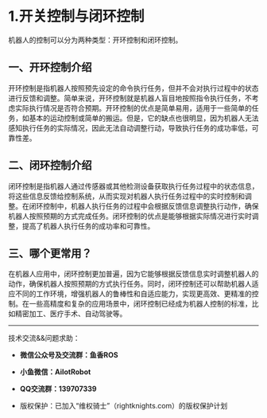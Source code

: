 # 1.开关控制与闭环控制

机器人的控制可以分为两种类型：开环控制和闭环控制。

## 一、开环控制介绍
开环控制是指机器人按照预先设定的命令执行任务，但并不会对执行过程中的状态进行反馈和调整。简单来说，开环控制就是机器人盲目地按照指令执行任务，不考虑实际执行情况是否符合预期。开环控制的优点是简单易用，适用于一些简单的任务，如基本的运动控制或简单的搬运。但是，它的缺点也很明显，因为机器人无法感知执行任务的实际情况，因此无法自动调整行动，导致执行任务的成功率低，可靠性差。

## 二、闭环控制介绍

闭环控制是指机器人通过传感器或其他检测设备获取执行任务过程中的状态信息，将这些信息反馈给控制系统，从而实现对机器人执行任务过程中的实时控制和调整。在闭环控制中，机器人执行任务的过程中会根据反馈信息调整执行动作，确保机器人按照预期的方式完成任务。闭环控制的优点是能够根据实际情况进行实时调整，提高了机器人执行任务的成功率和可靠性。

## 三、哪个更常用？

在机器人应用中，闭环控制更加普遍，因为它能够根据反馈信息实时调整机器人的动作，确保机器人按照预期的方式执行任务。同时，闭环控制还可以帮助机器人适应不同的工作环境，增强机器人的鲁棒性和自适应能力，实现更高效、更精准的控制。在一些高精度和复杂的应用场景中，闭环控制已经成为机器人控制的标准，比如精密加工、医疗手术、自动驾驶等。



--------------

技术交流&&问题求助：

- **微信公众号及交流群：鱼香ROS**
- **小鱼微信：AiIotRobot**
- **QQ交流群：139707339**

- 版权保护：已加入“维权骑士”（rightknights.com）的版权保护计划